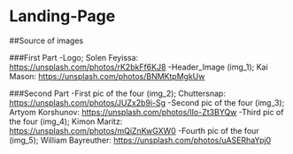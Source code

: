 # Landing-Page

##Source of images

###First Part
-Logo;  Solen Feyissa: https://unsplash.com/photos/rK2bkFf6KJ8
-Header_Image (img_1); Kai Mason: https://unsplash.com/photos/BNMKtpMgkUw

###Second Part
-First pic of the four (img_2); Chuttersnap: https://unsplash.com/photos/JUZx2b9i-Sg
-Second pic of the four (img_3); Artyom Korshunov: https://unsplash.com/photos/IIo-Zt3BYQw
-Third pic of the four (img_4); Kimon Maritz: https://unsplash.com/photos/mQiZnKwGXW0
-Fourth pic of the four (img_5); William Bayreuther: https://unsplash.com/photos/uASERhaYpj0